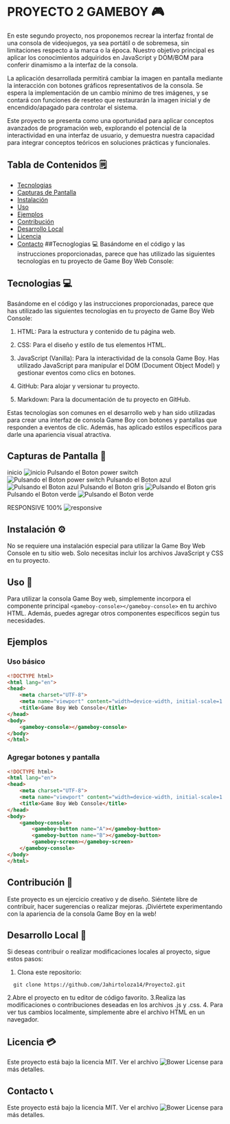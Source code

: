 

# PROYECTO 2 GAMEBOY 🎮


En este segundo proyecto, nos proponemos recrear la interfaz frontal de una consola de videojuegos, ya sea portátil o de sobremesa, sin limitaciones respecto a la marca o la época. Nuestro objetivo principal es aplicar los conocimientos adquiridos en JavaScript y DOM/BOM para conferir dinamismo a la interfaz de la consola.

La aplicación desarrollada permitirá cambiar la imagen en pantalla mediante la interacción con botones gráficos representativos de la consola. Se espera la implementación de un cambio mínimo de tres imágenes, y se contará con funciones de reseteo que restaurarán la imagen inicial y de encendido/apagado para controlar el sistema.

Este proyecto se presenta como una oportunidad para aplicar conceptos avanzados de programación web, explorando el potencial de la interactividad en una interfaz de usuario, y demuestra nuestra capacidad para integrar conceptos teóricos en soluciones prácticas y funcionales.

## Tabla de Contenidos 🗒️
- [Tecnologias](#capturas-de-pantalla)
- [Capturas de Pantalla](#capturas-de-pantalla)
- [Instalación](#instalación)
- [Uso](#uso)
- [Ejemplos](#ejemplos)
- [Contribución](#contribución)
- [Desarrollo Local](#desarrollo-local)
- [Licencia](#licencia)
- [Contacto](#contacto)
##Tecnoglogias 💻
Basándome en el código y las instrucciones proporcionadas, parece que has utilizado las siguientes tecnologías en tu proyecto de Game Boy Web Console:



## Tecnologias 💻
Basándome en el código y las instrucciones proporcionadas, parece que has utilizado las siguientes tecnologías en tu proyecto de Game Boy Web Console:


1. HTML: Para la estructura y contenido de tu página web.

2. CSS: Para el diseño y estilo de tus elementos HTML.

3. JavaScript (Vanilla): Para la interactividad de la consola Game Boy. Has utilizado JavaScript para manipular el DOM (Document Object Model) y gestionar eventos como clics en botones.

4. GitHub: Para alojar y versionar tu proyecto.

5. Markdown: Para la documentación de tu proyecto en GitHub.

Estas tecnologías son comunes en el desarrollo web y han sido utilizadas para crear una interfaz de consola Game Boy con botones y pantallas que responden a eventos de clic. Además, has aplicado estilos específicos para darle una apariencia visual atractiva.
## Capturas de Pantalla 📸
inicio
![inicio](./imagenes/pantallazo1.png)
Pulsando el Boton power switch
![Pulsando el Boton power switch](./imagenes/pantallazo3.png)
Pulsando el Boton azul
![Pulsando el Boton azul](./imagenes/pantallazo2.png)
Pulsando el Boton gris
![Pulsando el Boton gris](./imagenes/pantallazo4.png)
Pulsando el Boton verde
![Pulsando el Boton verde](./imagenes/pantallazo5.png)

RESPONSIVE 100%
![responsive](./imagenes/Responsive100%.png)

## Instalación ⚙️
No se requiere una instalación especial para utilizar la Game Boy Web Console en tu sitio web. Solo necesitas incluir los archivos JavaScript y CSS en tu proyecto.


## Uso 📌
Para utilizar la consola Game Boy web, simplemente incorpora el componente principal `<gameboy-console></gameboy-console>` en tu archivo HTML. Además, puedes agregar otros componentes específicos según tus necesidades.



## Ejemplos
### Uso básico 

```html
<!DOCTYPE html>
<html lang="en">
<head>
    <meta charset="UTF-8">
    <meta name="viewport" content="width=device-width, initial-scale=1.0">
    <title>Game Boy Web Console</title>
</head>
<body>
    <gameboy-console></gameboy-console>
</body>
</html>

```
### Agregar botones y pantalla 
```html
<!DOCTYPE html>
<html lang="en">
<head>
    <meta charset="UTF-8">
    <meta name="viewport" content="width=device-width, initial-scale=1.0">
    <title>Game Boy Web Console</title>
</head>
<body>
    <gameboy-console>
        <gameboy-button name="A"></gameboy-button>
        <gameboy-button name="B"></gameboy-button>
        <gameboy-screen></gameboy-screen>
    </gameboy-console>
</body>
</html>
```
## Contribución 💬
Este proyecto es un ejercicio creativo y de diseño. Siéntete libre de contribuir, hacer sugerencias o realizar mejoras. ¡Diviértete experimentando con la apariencia de la consola Game Boy en la web!


## Desarrollo Local 🔨
Si deseas contribuir o realizar modificaciones locales al proyecto, sigue estos pasos:
1. Clona este repositorio:
```
  git clone https://github.com/Jahirtoloza14/Proyecto2.git
```
2.Abre el proyecto en tu editor de código favorito.
3.Realiza las modificaciones o contribuciones deseadas en los archivos .js y .css. 
4. Para ver tus cambios localmente, simplemente abre el archivo HTML en un navegador.
## Licencia 💳

Este proyecto está bajo la licencia MIT. Ver el archivo ![Bower License](https://img.shields.io/bower/l/bootstrap)  para más detalles.

## Contacto 📞


Este proyecto está bajo la licencia MIT. Ver el archivo ![Bower License](https://img.shields.io/bower/l/bootstrap)  para más detalles.





